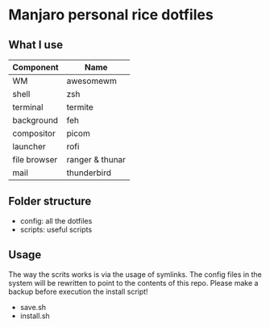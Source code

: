 
# Manjaro personal rice dotfiles

## What I use 

| Component | Name |
|       --- | ---
| WM        | awesomewm |
| shell     | zsh |
| terminal  | termite |
| background | feh |
| compositor | picom |
| launcher | rofi |
| file browser | ranger & thunar |
| mail | thunderbird |

## Folder structure

 - config: all the dotfiles
 - scripts: useful scripts

## Usage

The way the scrits works is via the usage of symlinks. 
The config files in the system will be rewritten to point to the contents of this repo.
Please make a backup before execution the install script!

 - save.sh
 - install.sh
